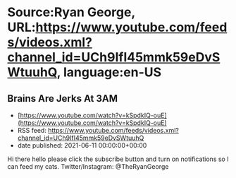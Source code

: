 # Source:Ryan George, URL:https://www.youtube.com/feeds/videos.xml?channel_id=UCh9IfI45mmk59eDvSWtuuhQ, language:en-US

## Brains Are Jerks At 3AM
 - [https://www.youtube.com/watch?v=kSpdkIQ-ouE](https://www.youtube.com/watch?v=kSpdkIQ-ouE)
 - RSS feed: https://www.youtube.com/feeds/videos.xml?channel_id=UCh9IfI45mmk59eDvSWtuuhQ
 - date published: 2021-06-11 00:00:00+00:00

Hi there hello please click the subscribe button and turn on notifications so I can feed my cats.
Twitter/Instagram: @TheRyanGeorge

